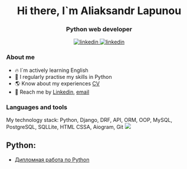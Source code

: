 <div id="header" align="center">
<h1> Hi there, I`m Aliaksandr Lapunou </h1>
<h3> Python web developer</h3>
</div>

<div id = "socials" align="center">
  <a href="https://www.linkedin.com/in/al-lap/">
    <img src="https://img.shields.io/badge/Linkedin-blue?style=for-the-badge&logo=linkedin&logoColor=white" alt="linkedin"/>
  </a>
  <a href="https://t.me/macherevilyne">
    <img src="https://img.shields.io/badge/telegram-blue?style=for-the-badge&logo=telegram&logoColor=white" alt="linkedin"/>
  </a>
</div>

### About me

- 🔥 I`m actively learning English
- 🐍 I regularly practise my skills in Python
- 🌎 Know about my experiences [CV](https://drive.google.com/file/d/1mln80sdLzSzlYScuU-HDmuGX-yb-YTh1/view?usp=sharing)
- 📧 Reach me by [Linkedin](https://www.linkedin.com/in/al-lap/), [email](mailto:official.lapunou@gmail.com)

### Languages and tools
My technology stack: Python, Django, DRF, API, ORM, OOP, MySQL, PostgreSQL, SQLLite, HTML CSSA, Aiogram, Git
<img src="https://cdn.jsdelivr.net/gh/devicons/devicon@latest/icons/python/python-original-wordmark.svg" />
## Python:

- [Дипломная работа по Python](https://github.com/macherevilyne/kurovaya_new_11.12.22/tree/master)

